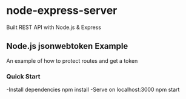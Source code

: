 # node-express-server
 Built REST API with Node.js & Express 
 
 ## Node.js jsonwebtoken Example
 An example of how to protect routes and get a token
 
 ### Quick Start
  -Install dependencies
   npm install
  -Serve on localhost:3000
   npm start
